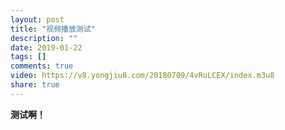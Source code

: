 ```yaml
---
layout: post
title: "视频播放测试"
description: ""
date: 2019-01-22
tags: []
comments: true
video: https://v8.yongjiu8.com/20180709/4vRuLCEX/index.m3u8
share: true
---
```


**测试啊！**
